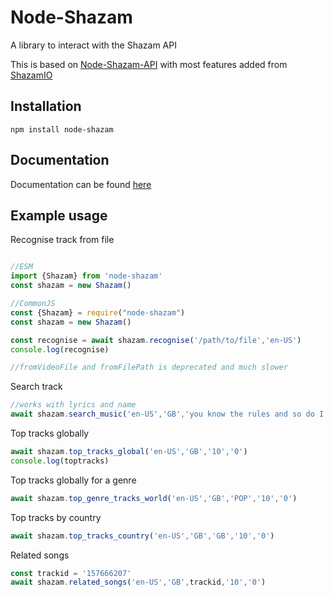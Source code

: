 # Node-Shazam
 A library to interact with the Shazam API

This is based on [Node-Shazam-API](https://github.com/asivery/node-shazam-api) with most features added from [ShazamIO](https://github.com/shazamio/ShazamIO)

## Installation
```
npm install node-shazam
```
## Documentation
Documentation can be found [here](https://duckyies.github.io/Node-Shazam/)

## Example usage

Recognise track from file
```js

//ESM
import {Shazam} from 'node-shazam'
const shazam = new Shazam()

//CommonJS
const {Shazam} = require("node-shazam")
const shazam = new Shazam()

const recognise = await shazam.recognise('/path/to/file','en-US')
console.log(recognise)

//fromVideoFile and fromFilePath is deprecated and much slower
```

Search track
```js
//works with lyrics and name
await shazam.search_music('en-US','GB','you know the rules and so do I','1','0')
```

Top tracks globally
```js
await shazam.top_tracks_global('en-US','GB','10','0')
console.log(toptracks)
```

Top tracks globally for a genre
```js
await shazam.top_genre_tracks_world('en-US','GB','POP','10','0')
```

Top tracks by country
```js
await shazam.top_tracks_country('en-US','GB','GB','10','0')
```

Related songs
```js
const trackid = '157666207'
await shazam.related_songs('en-US','GB',trackid,'10','0')
```

